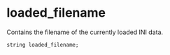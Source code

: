 # loaded_filename
Contains the filename of the currently loaded INI data.

`string loaded_filename;`
